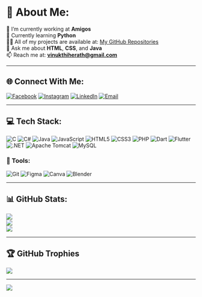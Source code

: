 # 💫 About Me:
🔭 I’m currently working at **Amigos**  
🌱 Currently learning **Python**   
👨‍💻 All of my projects are available at: [My GitHub Repositories](https://github.com/Anjaboii?tab=repositories)  
💬 Ask me about **HTML**, **CSS**, and **Java**  
📫 Reach me at: **vinukthiherath@gmail.com**

---

## 🌐 Connect With Me:
[![Facebook](https://img.shields.io/badge/Facebook-%231877F2.svg?logo=Facebook&logoColor=white)](https://facebook.com/anjana.herath.94)  [![Instagram](https://img.shields.io/badge/Instagram-%23E4405F.svg?logo=Instagram&logoColor=white)](https://instagram.com/__.anja_boii.__)  [![LinkedIn](https://img.shields.io/badge/LinkedIn-%230077B5.svg?logo=linkedin&logoColor=white)](https://linkedin.com/in/anjanaherath03)  [![Email](https://img.shields.io/badge/Email-D14836?logo=gmail&logoColor=white)](mailto:vinukthiherath@gmail.com)

---

## 💻 Tech Stack:
![C](https://img.shields.io/badge/C-%2300599C.svg?style=flat&logo=c&logoColor=white)
![C#](https://img.shields.io/badge/C%23-%23239120.svg?style=flat&logo=csharp&logoColor=white)
![Java](https://img.shields.io/badge/Java-%23ED8B00.svg?style=flat&logo=openjdk&logoColor=white)
![JavaScript](https://img.shields.io/badge/JavaScript-%23323330.svg?style=flat&logo=javascript&logoColor=%23F7DF1E)
![HTML5](https://img.shields.io/badge/HTML5-%23E34F26.svg?style=flat&logo=html5&logoColor=white)
![CSS3](https://img.shields.io/badge/CSS3-%231572B6.svg?style=flat&logo=css3&logoColor=white)
![PHP](https://img.shields.io/badge/PHP-%23777BB4.svg?style=flat&logo=php&logoColor=white)
![Dart](https://img.shields.io/badge/Dart-%230175C2.svg?style=flat&logo=dart&logoColor=white)
![Flutter](https://img.shields.io/badge/Flutter-%2302569B.svg?style=flat&logo=flutter&logoColor=white)
![.NET](https://img.shields.io/badge/.NET-5C2D91?style=flat&logo=.net&logoColor=white)
![Apache Tomcat](https://img.shields.io/badge/Apache_Tomcat-%23F8DC75.svg?style=flat&logo=apache-tomcat&logoColor=black)
![MySQL](https://img.shields.io/badge/MySQL-4479A1.svg?style=flat&logo=mysql&logoColor=white)

### 🧰 Tools:
![Git](https://img.shields.io/badge/Git-%23F05033.svg?style=flat&logo=git&logoColor=white)
![Figma](https://img.shields.io/badge/Figma-%23F24E1E.svg?style=flat&logo=figma&logoColor=white)
![Canva](https://img.shields.io/badge/Canva-%2300C4CC.svg?style=flat&logo=canva&logoColor=white)
![Blender](https://img.shields.io/badge/Blender-%23F5792A.svg?style=flat&logo=blender&logoColor=white)

---

## 📊 GitHub Stats:
![](https://github-readme-stats.vercel.app/api?username=Anjaboii&theme=shadow_blue&hide_border=false&include_all_commits=false&count_private=true)<br/>
![](https://nirzak-streak-stats.vercel.app/?user=Anjaboii&theme=shadow_blue&hide_border=false)<br/>
![](https://github-readme-stats.vercel.app/api/top-langs/?username=Anjaboii&theme=shadow_blue&hide_border=false&layout=compact)

---

## 🏆 GitHub Trophies
![](https://github-profile-trophy.vercel.app/?username=Anjaboii&theme=dark&no-frame=false&no-bg=true&margin-w=4)

---

[![](https://visitcount.itsvg.in/api?id=Anjaboii&icon=0&color=1)](https://visitcount.itsvg.in)

<!-- Proudly created with GPRM ( https://gprm.itsvg.in ) -->
